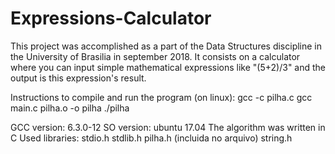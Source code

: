 # Expressions-Calculator

This project was accomplished as a part of the Data Structures discipline in the University of Brasilia in september 2018. It consists on a calculator where you can input simple mathematical expressions like "(5+2)/3" and the output is this expression's result.

Instructions to compile and run the program (on linux):
gcc -c pilha.c
gcc main.c pilha.o -o pilha
./pilha

GCC version: 6.3.0-12
SO version: ubuntu 17.04
The algorithm was written in C
Used libraries:
stdio.h
stdlib.h
pilha.h (incluida no arquivo)
string.h
